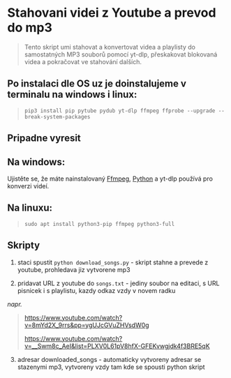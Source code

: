 # Stahovani videi z Youtube a prevod do mp3

> Tento skript umi stahovat a konvertovat videa a playlisty do samostatných MP3 souborů pomocí yt-dlp, přeskakovat blokovaná videa a
> pokračovat ve stahování dalších.


## Po instalaci dle OS uz je doinstalujeme v terminalu na windows i linux:

> ``` pip3 install pip pytube pydub yt-dlp ffmpeg ffprobe --upgrade --break-system-packages ```
>

## Pripadne vyresit 

## Na windows:

Ujistěte se, že máte nainstalovaný [Ffmpeg](https://www.ffmpeg.org/download.html), [Python](https://www.python.org/downloads/) a yt-dlp používá pro konverzi videí.

## Na linuxu: 

> ```sudo apt install python3-pip ffmpeg python3-full```
>



## Skripty

1) staci spustit ```python download_songs.py``` - skript stahne a prevede z youtube, prohledava jiz vytvorene mp3 

2) pridavat URL z youtube do ```songs.txt``` - jediny soubor na editaci,  s URL pisnicek i s playlistu, kazdy odkaz vzdy v novem radku

*napr.*

> https://www.youtube.com/watch?v=8mYd2X_9rrs&pp=ygUJcGVuZHVsdW0g
> 
> https://www.youtube.com/watch?v=__Swm8c_AeI&list=PLXV0L61pV8hfX-GFEKvwgjdk4f3BRE5qK
> 


3) adresar downloaded_songs - automaticky vytvoreny adresar se stazenymi mp3, vytvoreny vzdy tam kde se spousti python skript

